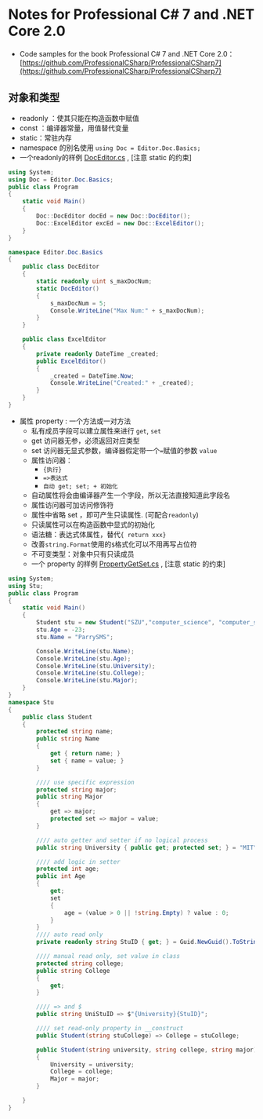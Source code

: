 # Notes for Professional C# 7 and .NET Core 2.0

- Code samples for the book Professional C# 7 and .NET Core 2.0：[https://github.com/ProfessionalCSharp/ProfessionalCSharp7](https://github.com/ProfessionalCSharp/ProfessionalCSharp7) 

## 对象和类型

- readonly ：使其只能在构造函数中赋值
- const ：编译器常量，用值替代变量
- static：常驻内存
- namespace 的别名使用   `using Doc = Editor.Doc.Basics;`
- 一个readonly的样例 [DocEditor.cs](https://github.com/ParrySMS/CSharpDemo/blob/master/DocEditor.cs) , [注意 static 的约束]

```C#
using System;
using Doc = Editor.Doc.Basics;
public class Program
{
    static void Main()
    {
        Doc::DocEditor docEd = new Doc::DocEditor();
        Doc::ExcelEditor excEd = new Doc::ExcelEditor();
    }
}

namespace Editor.Doc.Basics
{
    public class DocEditor
    {
        static readonly uint s_maxDocNum;
        static DocEditor()
        {
            s_maxDocNum = 5;
            Console.WriteLine("Max Num:" + s_maxDocNum);
        }
    }

    public class ExcelEditor
    {
        private readonly DateTime _created;
        public ExcelEditor()
        {
            _created = DateTime.Now;
            Console.WriteLine("Created:" + _created);
        }
    }
}
```

- 属性 property : 一个方法或一对方法
	- 私有成员字段可以建立属性来进行 `get`, `set`
	- get 访问器无参，必须返回对应类型
	- set 访问器无显式参数，编译器假定带一个`=`赋值的参数 `value`
	- 属性访问器： 
		- `{执行}`
		- `=>表达式`
		- `自动 get; set; + 初始化`
	- 自动属性将会由编译器产生一个字段，所以无法直接知道此字段名
	- 属性访问器可加访问修饰符
	- 属性中省略 set ，即可产生只读属性. (可配合`readonly`)
	- 只读属性可以在构造函数中显式的初始化
	- 语法糖：表达式体属性，替代`{ return xxx}`
	- 改善`string.Format`使用的`$`格式化可以不用再写占位符
	- 不可变类型：对象中只有只读成员
	- 一个 property 的样例 [PropertyGetSet.cs](https://github.com/ParrySMS/CSharpDemo/blob/master/PropertyGetSet.cs) , [注意 static 的约束]

```C#
using System;
using Stu;
public class Program
{
    static void Main()
    {
        Student stu = new Student("SZU","computer_science", "computer_science");
        stu.Age = -23;
        stu.Name = "ParrySMS";

        Console.WriteLine(stu.Name);
        Console.WriteLine(stu.Age);
        Console.WriteLine(stu.University);
        Console.WriteLine(stu.College);
        Console.WriteLine(stu.Major);
    }
}
namespace Stu
{
    public class Student
    {
        protected string name;
        public string Name
        {
            get { return name; }
            set { name = value; }
        }

        //// use specific expression 
        protected string major;
        public string Major
        {
            get => major;
            protected set => major = value;
        }

        //// auto getter and setter if no logical process
        public string University { public get; protected set; } = "MIT";

        //// add logic in setter
        protected int age;
        public int Age
        {
            get;
            set
            {
                age = (value > 0 || !string.Empty) ? value : 0;
            }
        }
        //// auto read only
        private readonly string StuID { get; } = Guid.NewGuid().ToString();

        //// manual read only, set value in class
        protected string college;
        public string College
        {
            get;
        }

        //// => and $
        public string UniStuID => $"{University}{StuID}";

        //// set read-only property in __construct
        public Student(string stuCollege) => College = stuCollege;

        public Student(string university, string college, string major)
        {
            University = university;
            College = college;
            Major = major;
        }

    }
}
```


